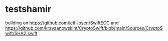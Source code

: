 # testshamir
building on
https://github.com/leif-ibsen/SwiftECC
and
https://github.com/krzyzanowskim/CryptoSwift/blob/main/Sources/CryptoSwift/SHA2.swift
